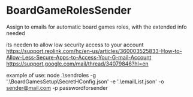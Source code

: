 # BoardGameRolesSender
Assign to emails for automatic board games roles, with the extended info needed

its needen to allow low security access to your account
https://support.reolink.com/hc/en-us/articles/360003525833-How-to-Allow-Less-Secure-Apps-to-Access-Your-G-mail-Account
https://support.google.com/mail/thread/34079846?hl=en

example of use:
node .\sendroles -g '.\BoardGamesSetup\SecretHConfig.json' -e '.\emailList.json' -o sender@mail.com -p passwordforsender
